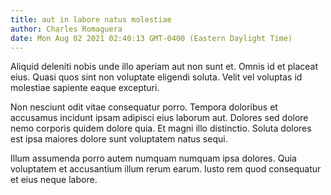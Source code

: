 ```yaml
---
title: aut in labore natus molestiae
author: Charles Romaguera
date: Mon Aug 02 2021 02:40:13 GMT-0400 (Eastern Daylight Time)
---
```

Aliquid deleniti nobis unde illo aperiam aut non sunt et. Omnis id et placeat eius. Quasi quos sint non voluptate eligendi soluta. Velit vel voluptas id molestiae sapiente eaque excepturi.

 Non nesciunt odit vitae consequatur porro. Tempora doloribus et accusamus incidunt ipsam adipisci eius laborum aut. Dolores sed dolore nemo corporis quidem dolore quia. Et magni illo distinctio. Soluta dolores est ipsa maiores dolore sunt voluptatem natus sequi.

 Illum assumenda porro autem numquam numquam ipsa dolores. Quia voluptatem et accusantium illum rerum earum. Iusto rem quod consequatur et eius neque labore.
